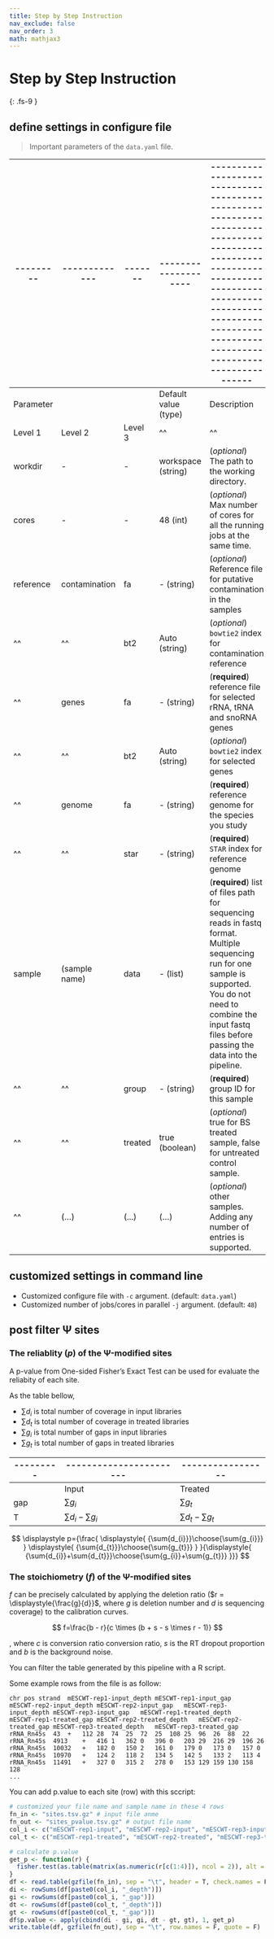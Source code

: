 ```yaml
---
title: Step by Step Instruction
nav_exclude: false
nav_order: 3
math: mathjax3
---
```


<!-- prettier-ignore-start -->
# Step by Step Instruction
{: .fs-9 }
<!-- prettier-ignore-end -->

## define settings in configure file

> Important parameters of the `data.yaml` file.

| --------- | ------------- | ------- | -------------------- | ------------------------------------------------------------------------------------------------------------------------------------------------------------------------------------------------------------------------ |
| --------- | ------------- | ------- | -------------------- | ------------------------------------------------------------------------------------------------------------------------------------------------------------------------------------------------------------------------ |
| Parameter |               |         | Default value (type) | Description                                                                                                                                                                                                              |
| Level 1   | Level 2       | Level 3 | ^^                   | ^^                                                                                                                                                                                                                       |
| workdir   | -             | -       | workspace (string)   | (_optional_) The path to the working directory.                                                                                                                                                                          |
| cores     | -             | -       | 48 (int)             | (_optional_) Max number of cores for all the running jobs at the same time.                                                                                                                                              |
| reference | contamination | fa      | - (string)           | (_optional_) Reference file for putative contamination in the samples                                                                                                                                                    |
| ^^        | ^^            | bt2     | Auto (string)        | (_optional_) `bowtie2` index for contamination reference                                                                                                                                                                 |
| ^^        | genes         | fa      | - (string)           | (**required**) reference file for selected rRNA, tRNA and snoRNA genes                                                                                                                                                   |
| ^^        | ^^            | bt2     | Auto (string)        | (_optional_) `bowtie2` index for selected genes                                                                                                                                                                          |
| ^^        | genome        | fa      | - (string)           | (**required**) reference genome for the species you study                                                                                                                                                                |
| ^^        | ^^            | star    | - (string)           | (**required**) `STAR` index for reference genome                                                                                                                                                                         |
| sample    | (sample name) | data    | - (list)             | (**required**) list of files path for sequencing reads in fastq format. Multiple sequencing run for one sample is supported. You do not need to combine the input fastq files before passing the data into the pipeline. |
| ^^        | ^^            | group   | - (string)           | (**required**) group ID for this sample                                                                                                                                                                                  |
| ^^        | ^^            | treated | true (boolean)       | (_optional_) true for BS treated sample, false for untreated control sample.                                                                                                                                             |
| ^^        | (…)           | (...)   | (…)                  | (_optional_) other samples. Adding any number of entries is supported.                                                                                                                                                   |

## customized settings in command line

- Customized configure file with `-c` argument. (default: `data.yaml`)
- Customized number of jobs/cores in parallel `-j` argument. (default: `48`)

## post filter &Psi; sites

### The reliablity ($p$) of the &Psi;-modified sites

A p-value from One-sided Fisher’s Exact Test can be used for evaluate the reliabity of each site.

As the table bellow,

- $\sum{d_{i}}$ is total number of coverage in input libraries
- $\sum{d_{t}}$ is total number of coverage in treated libraries
- $\sum{g_{i}}$ is total number of gaps in input libraries
- $\sum{g_{t}}$ is total number of gaps in treated libraries

| --------- | -----------------------     | -----------------           |
| --------- | --------------------------- | --------------------------- |
|           | Input                       | Treated                     |
| gap       | $\sum{g_{i}}$               | $\sum{g_{t}}$               |
| T         | $\sum{d_{i}} - \sum{g_{i}}$ | $\sum{d_{t}} - \sum{g_{t}}$ |

$$
\displaystyle p={\frac{  \displaystyle{ {\sum{d_{i}}}\choose{\sum{g_{i}}} } \displaystyle{ {\sum{d_{t}}}\choose{\sum{g_{t}}} }  }{\displaystyle{ {\sum{d_{i}}+\sum{d_{t}}}\choose{\sum{g_{i}}+\sum{g_{t}}} }}}
$$

### The stoichiometry ($f$) of the &Psi;-modified sites

$f$ can be precisely calculated by applying the deletion ratio ($r = \displaystyle{\frac{g}{d}}$, where $g$ is deletion number and $d$ is sequencing coverage) to the calibration curves.

$$
f=\frac{b - r}{c \times (b + s - s \times r - 1)}
$$

, where $c$ is conversion ratio conversion ratio, $s$ is the RT dropout proportion and $b$ is the background noise.

You can filter the table generated by this pipeline with a R script.

Some example rows from the file is as follow:

```
chr	pos	strand	mESCWT-rep1-input_depth	mESCWT-rep1-input_gap	mESCWT-rep2-input_depth	mESCWT-rep2-input_gap	mESCWT-rep3-input_depth	mESCWT-rep3-input_gap	mESCWT-rep1-treated_depth	mESCWT-rep1-treated_gap	mESCWT-rep2-treated_depth	mESCWT-rep2-treated_gap	mESCWT-rep3-treated_depth	mESCWT-rep3-treated_gap
rRNA_Rn45s	43	+	112	28	74	25	72	25	108	25	96	26	88	22
rRNA_Rn45s	4913	+	416	1	362	0	396	0	203	29	216	29	196	26
rRNA_Rn45s	10032	+	182	0	150	2	161	0	179	0	173	0	157	0
rRNA_Rn45s	10970	+	124	2	118	2	134	5	142	5	133	2	113	4
rRNA_Rn45s	11491	+	327	0	315	2	278	0	153	129	159	130	158	128
...
```

You can add p.value to each site (row) with this sccript:

```R
# customized your file name and sample name in these 4 rows
fn_in <- "sites.tsv.gz" # input file anme
fn_out <- "sites_pvalue.tsv.gz" # output file name
col_i <- c("mESCWT-rep1-input", "mESCWT-rep2-input", "mESCWT-rep3-input") # sample of input libs
col_t <- c("mESCWT-rep1-treated", "mESCWT-rep2-treated", "mESCWT-rep3-treated") # sample of treated libs

# calculate p.value
get_p <- function(r) {
  fisher.test(as.table(matrix(as.numeric(r[c(1:4)]), ncol = 2)), alt = "greater")$p.value
}
df <- read.table(gzfile(fn_in), sep = "\t", header = T, check.names = F)
di <- rowSums(df[paste0(col_i, "_depth")])
gi <- rowSums(df[paste0(col_i, "_gap")])
dt <- rowSums(df[paste0(col_t, "_depth")])
gt <- rowSums(df[paste0(col_t, "_gap")])
df$p.value <- apply(cbind(di - gi, gi, dt - gt, gt), 1, get_p)
write.table(df, gzfile(fn_out), sep = "\t", row.names = F, quote = F)
```
